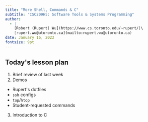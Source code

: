```yaml
---
title: "More Shell, Commands & C"
subtitle: "CSC209H5: Software Tools & Systems Programming"
author:
  - |
    [Robert (Rupert) Wu](https://www.cs.toronto.edu/~rupert/)\
    [rupert.wu@utoronto.ca](mailto:rupert.wu@utoronto.ca)
date: January 16, 2023
fontsize: 9pt
---
```


## Today's lesson plan

1. Brief review of last week
2. Demos

- Rupert's dotfiles
- `ssh` configs
- `top`/`htop`
- Student-requested commands

3. Introduction to C
